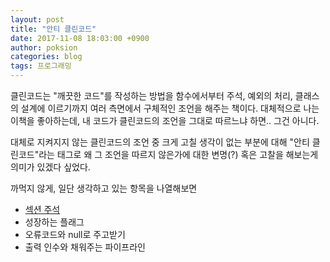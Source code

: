 ```yaml
---
layout: post
title: "안티 클린코드"
date: 2017-11-08 18:03:00 +0900
author: poksion
categories: blog
tags: 프로그래밍
---
```

클린코드는 "깨끗한 코드"를 작성하는 방법을 함수에서부터 주석, 예외의 처리, 클래스의 설계에 이르기까지 여러 측면에서 구체적인 조언을 해주는 책이다. 대체적으로 나는 이책을 좋아하는데, 내 코드가 클린코드의 조언을 그대로 따르느냐 하면.. 그건 아니다.

대체로 지켜지지 않는 클린코드의 조언 중 크게 고칠 생각이 없는 부분에 대해 "안티 클린코드"라는 태그로 왜 그 조언을 따르지 않은가에 대한 변명(?) 혹은 고찰을 해보는게 의미가 있겠다 싶었다.

까먹지 않게, 일단 생각하고 있는 항목을 나열해보면

 * [섹션 주석](/blog/2017/11/08/섹션-주석.html)
 * 성장하는 플래그
 * 오류코드와 null로 주고받기
 * 출력 인수와 채워주는 파이프라인

